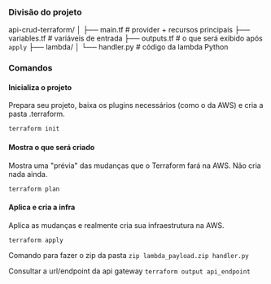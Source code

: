 
### Divisão do projeto
api-crud-terraform/
│
├── main.tf             # provider + recursos principais
├── variables.tf        # variáveis de entrada
├── outputs.tf          # o que será exibido após `apply`
├── lambda/
│   └── handler.py      # código da lambda Python


### Comandos

#### Inicializa o projeto
Prepara seu projeto, baixa os plugins necessários (como o da AWS) e cria a pasta .terraform.
```bash
terraform init
```

#### Mostra o que será criado
Mostra uma "prévia" das mudanças que o Terraform fará na AWS. Não cria nada ainda.
```bash
terraform plan
```

#### Aplica e cria a infra
Aplica as mudanças e realmente cria sua infraestrutura na AWS.
```bash
terraform apply
```

Comando para fazer o zip da pasta
```zip lambda_payload.zip handler.py```


Consultar a url/endpoint da api gateway
```terraform output api_endpoint```

